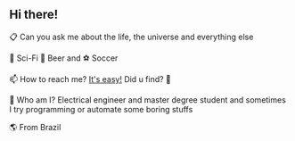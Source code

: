 ## Hi there!

📋 Can you ask me about the life, the universe and everything else

🚀 Sci-Fi 🍺 Beer and ⚽ Soccer

📫 How to reach me? [It's easy!](https://www.linkedin.com/in/guilherme-piloto-castanheira-b96716170/) Did u find? 👀

🥶 Who am I? Electrical engineer and master degree student and sometimes I try programming or automate some boring stuffs

🌎 From Brazil
